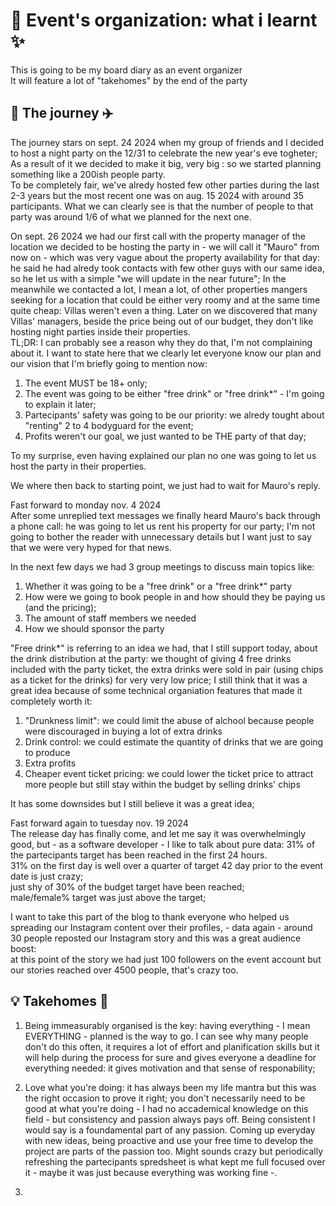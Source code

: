 # 🥂 Event's organization: what i learnt ✨

This is going to be my board diary as an event organizer  
It will feature a lot of "takehomes" by the end of the party  

## 📖 The journey ✈️

The journey stars on sept. 24 2024 when my group of friends and I decided to host a night party on the 12/31 to celebrate the new year's eve togheter;  
As a result of it we decided to make it big, very big : so we started planning something like a 200ish people party.  
To be completely fair, we've alredy hosted few other parties during the last 2-3 years but the most recent one was on aug. 15 2024 with around 35 participants. What we can clearly see is that the number of people to that party was around 1/6 of what we planned for the next one.

On sept. 26 2024 we had our first call with the property manager of the location we decided to be hosting the party in - we will call it "Mauro" from now on - which was very vague about the property availability for that day: he said he had alredy took contacts with few other guys with our same idea, so he let us with a simple "we will update in the near future";
In the meanwhile we contacted a lot, I mean a lot, of other properties mangers seeking for a location that could be either very roomy and at the same time quite cheap: Villas weren't even a thing. Later on we discovered that many Villas' managers, beside the price being out of our budget, they don't like hosting night parties inside their properties.  
TL;DR: I can probably see a reason why they do that, I'm not complaining about it.
I want to state here that we clearly let everyone know our plan and our vision that I'm briefly going to mention now:
1. The event MUST be 18+ only;
2. The event was going to be either "free drink" or "free drink*" - I'm going to explain it later;
3. Partecipants' safety was going to be our priority: we alredy tought about "renting" 2 to 4 bodyguard for the event;
4. Profits weren't our goal, we just wanted to be THE party of that day;

To my surprise, even having explained our plan no one was going to let us host the party in their properties.

We where then back to starting point, we just had to wait for Mauro's reply.

Fast forward to monday nov. 4 2024   
After some unreplied text messages we finally heard Mauro's back through a phone call: he was going to let us rent his property for our party;
I'm not going to bother the reader with unnecessary details but I want just to say that we were very hyped for that news.

In the next few days we had 3 group meetings to discuss main topics like:
1. Whether it was going to be a "free drink" or a "free drink*" party
3. How were we going to book people in and how should they be paying us (and the pricing);
4. The amount of staff members we needed
5. How we should sponsor the party

"Free drink*" is referring to an idea we had, that I still support today, about the drink distribution at the party: we thought of giving 4 free drinks included with the party ticket, the extra drinks were sold in pair (using chips as a ticket for the drinks) for very very low price;
I still think that it was a great idea because of some technical organiation features that made it completely worth it:
1. "Drunkness limit": we could limit the abuse of alchool because people were discouraged in buying a lot of extra drinks
2. Drink control: we could estimate the quantity of drinks that we are going to produce
3. Extra profits
4. Cheaper event ticket pricing: we could lower the ticket price to attract more people but still stay within the budget by selling drinks' chips
   
It has some downsides but I still believe it was a great idea;

Fast forward again to tuesday nov. 19 2024  
The release day has finally come, and let me say it was overwhelmingly good, but - as a software developer - I like to talk about pure data: 31% of the partecipants target has been reached in the first 24 hours.  
31% on the first day is well over a quarter of target 42 day prior to the event date is just crazy;  
just shy of 30% of the budget target have been reached;    
male/female% target was just above the target;  

I want to take this part of the blog to thank everyone who helped us spreading our Instagram content over their profiles, - data again - around 30 people reposted our Instagram story and this was a great audience boost:  
at this point of the story we had just 100 followers on the event account but our stories reached over 4500 people, that's crazy too.

## 💡 Takehomes 🧠

1. Being immeasurably organised is the key: having everything - I mean EVERYTHING - planned is the way to go. I can see why many people don't do this often, it requires a lot of effort and planification skills but it will help during the process for sure and gives everyone a deadline for everything needed: it gives motivation and that sense of responability;

2. Love what you're doing: it has always been my life mantra but this was the right occasion to prove it right; you don't necessarily need to be good at what you're doing - I had no accademical knowledge on this field - but consistency and passion always pays off. Being consistent I would say is a foundamental part of any passion. Coming up everyday with new ideas, being proactive and use your free time to develop the project are parts of the passion too. Might sounds crazy but periodically refreshing the partecipants spredsheet is what kept me full focused over it - maybe it was just because everything was working fine -.

3. 
